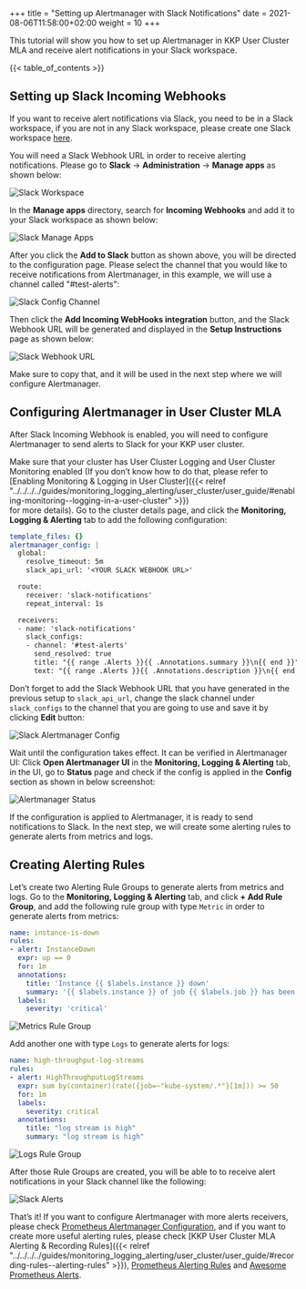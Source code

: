 +++
title = "Setting up Alertmanager with Slack Notifications"
date = 2021-08-06T11:58:00+02:00
weight = 10
+++

This tutorial will show you how to set up Alertmanager in KKP User Cluster MLA and receive alert notifications in your Slack workspace.

{{< table_of_contents >}}

## Setting up Slack Incoming Webhooks

If you want to receive alert notifications via Slack, you need to be in a Slack workspace, if you are not in any Slack 
workspace, please create one Slack workspace [here](https://slack.com/create).

You will need a Slack Webhook URL in order to receive alerting notifications. Please go to **Slack** -> 
**Administration** -> **Manage apps** as shown below:

![Slack Workspace](/img/kubermatic/master/monitoring/user_cluster/slack_dashboard.png?height=500px&classes=shadow,border, "Slack Workspace")

In the **Manage apps** directory, search for **Incoming Webhooks** and add it to your Slack workspace as shown below:

![Slack Manage Apps](/img/kubermatic/master/monitoring/user_cluster/slack_incoming_webhook.png?height=400px&classes=shadow,border, "Slack Manage Apps")

After you click the **Add to Slack** button as shown above, you will be directed to the configuration page. 
Please select the channel that you would like to receive notifications from Alertmanager, in this example, we will use 
a channel called "#test-alerts":

![Slack Config Channel](/img/kubermatic/master/monitoring/user_cluster/slack_config_channel.png?height=700px&classes=shadow,border, "Slack Channel Config")

Then click the **Add Incoming WebHooks integration** button, and the Slack Webhook URL will be generated and displayed 
in the **Setup Instructions** page as shown below:

![Slack Webhook URL](/img/kubermatic/master/monitoring/user_cluster/slack_webhook_url.png?height=350px&classes=shadow,border, "Slack Setup Instructions")

Make sure to copy that, and it will be used in the next step where we will configure Alertmanager.

## Configuring Alertmanager in User Cluster MLA

After Slack Incoming Webhook is enabled, you will need to configure Alertmanager to send alerts to Slack for your KKP user cluster.

Make sure that your cluster has User Cluster Logging and User Cluster Monitoring enabled (If you don’t know how to 
do that, please refer to [Enabling Monitoring & Logging in User Cluster]({{< relref "../../../../guides/monitoring_logging_alerting/user_cluster/user_guide/#enabling-monitoring--logging-in-a-user-cluster" >}})  
for more details). Go to the cluster details page, and click the **Monitoring, Logging & Alerting** tab to add the following configuration:

```yaml
template_files: {}
alertmanager_config: |
  global:
    resolve_timeout: 5m
    slack_api_url: '<YOUR SLACK WEBHOOK URL>'

  route:
    receiver: 'slack-notifications'
    repeat_interval: 1s

  receivers:
  - name: 'slack-notifications'
    slack_configs:
    - channel: '#test-alerts'
      send_resolved: true
      title: "{{ range .Alerts }}{{ .Annotations.summary }}\n{{ end }}"
      text: "{{ range .Alerts }}{{ .Annotations.description }}\n{{ end }}"
```
Don’t forget to add the Slack Webhook URL that you have generated in the previous setup to `slack_api_url`, 
change the slack channel under `slack_configs` to the channel that you are going to use and save it by clicking **Edit** button: 

![Slack Alertmanager Config](/img/kubermatic/master/monitoring/user_cluster/slack_alertmanager_config.png?height=700px&classes=shadow,border, "Alertmanager Configuration")

Wait until the configuration takes effect. It can be verified in Alertmanager UI: Click **Open Alertmanager UI** in the
**Monitoring, Logging & Alerting** tab, in the UI, go to **Status** page and check if the config is applied in the **Config** section as shown in below screenshot:

![Alertmanager Status](/img/kubermatic/master/monitoring/user_cluster/alertmanager_status.png?height=800px&classes=shadow,border, "Alertmanager Status")

If the configuration is applied to Alertmanager, it is ready to send notifications to Slack. In the next step, we will
create some alerting rules to generate alerts from metrics and logs.

## Creating Alerting Rules

Let’s create two Alerting Rule Groups to generate alerts from metrics and logs. Go to the **Monitoring, Logging & Alerting** tab,
and click **+ Add Rule Group**, and add the following rule group with type `Metric` in order to generate alerts from metrics:

```yaml
name: instance-is-down
rules:
- alert: InstanceDown
  expr: up == 0
  for: 1m
  annotations:
    title: 'Instance {{ $labels.instance }} down'
    summary: '{{ $labels.instance }} of job {{ $labels.job }} has been down for more than 1 minute.'
  labels:
    severity: 'critical'
```

![Metrics Rule Group](/img/kubermatic/master/monitoring/user_cluster/create_metrics_alert_rule.png?height=700px&classes=shadow,border, "Creating Rule Group with type Metrics")

Add another one with type `Logs` to generate alerts for logs:

```yaml
name: high-throughput-log-streams
rules:
- alert: HighThroughputLogStreams
  expr: sum by(container)(rate({job=~"kube-system/.*"}[1m])) >= 50
  for: 1m
  labels:
    severity: critical
  annotations:
    title: "log stream is high"
    summary: "log stream is high"
```

![Logs Rule Group](/img/kubermatic/master/monitoring/user_cluster/create_logs_alert_rule.png?height=700px&classes=shadow,border, "Creating Rule Group with type Logs")

After those Rule Groups are created, you will be able to to receive alert notifications in your Slack channel like the following:

![Slack Alerts](/img/kubermatic/master/monitoring/user_cluster/slack_alerts.png?height=300px&classes=shadow,border, "Slack Alert Notifications")

That’s it! If you want to configure Alertmanager with more alerts receivers, please check [Prometheus Alertmanager Configuration](https://prometheus.io/docs/alerting/latest/configuration/),
and if you want to create more useful alerting rules, please check [KKP User Cluster MLA Alerting & Recording Rules]({{< relref "../../../../guides/monitoring_logging_alerting/user_cluster/user_guide/#recording-rules--alerting-rules" >}}), [Prometheus Alerting Rules](https://prometheus.io/docs/prometheus/latest/configuration/alerting_rules/)
and [Awesome Prometheus Alerts](https://awesome-prometheus-alerts.grep.to/).